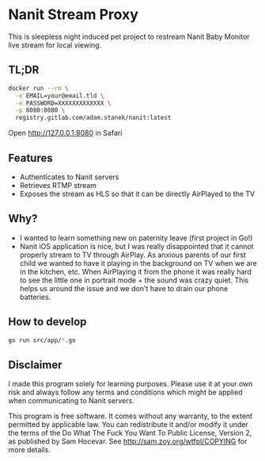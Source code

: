 # Nanit Stream Proxy

This is sleepless night induced pet project to restream Nanit Baby Monitor live stream for local viewing.

## TL;DR

```bash
docker run --rm \
  -e EMAIL=your@email.tld \
  -e PASSWORD=XXXXXXXXXXXXX \
  -p 8080:8080 \
  registry.gitlab.com/adam.stanek/nanit:latest
```

Open http://127.0.0.1:8080 in Safari

## Features

- Authenticates to Nanit servers
- Retrieves RTMP stream
- Exposes the stream as HLS so that it can be directly AirPlayed to the TV

## Why?

- I wanted to learn something new on paternity leave (first project in Go!)
- Nanit iOS application is nice, but I was really disappointed that it cannot properly stream to TV through AirPlay. As anxious parents of our first child we wanted to have it playing in the background on TV when we are in the kitchen, etc. When AirPlaying it from the phone it was really hard to see the little one in portrait mode + the sound was crazy quiet. This helps us around the issue and we don't have to drain our phone batteries.

## How to develop

```bash
go run src/app/*.go
```

## Disclaimer

I made this program solely for learning purposes. Please use it at your own risk and always follow any terms and conditions which might be applied when communicating to Nanit servers.

This program is free software. It comes without any warranty, to
the extent permitted by applicable law. You can redistribute it
and/or modify it under the terms of the Do What The Fuck You Want
To Public License, Version 2, as published by Sam Hocevar. See
http://sam.zoy.org/wtfpl/COPYING for more details.